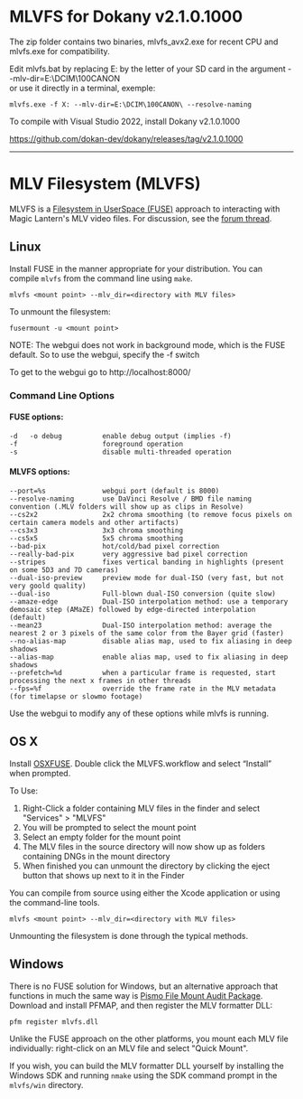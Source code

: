 # MLVFS for Dokany v2.1.0.1000
The zip folder contains two binaries, mlvfs_avx2.exe for recent CPU and mlvfs.exe for compatibility.

Edit mlvfs.bat by replacing E: by the letter of your SD card in the argument --mlv-dir=E:\DCIM\100CANON\
or use it directly in a terminal, exemple:
```
mlvfs.exe -f X: --mlv-dir=E:\DCIM\100CANON\ --resolve-naming
```


To compile with Visual Studio 2022, install Dokany v2.1.0.1000 

https://github.com/dokan-dev/dokany/releases/tag/v2.1.0.1000
___
# MLV Filesystem (MLVFS)
MLVFS is a [Filesystem in UserSpace (FUSE)](http://en.wikipedia.org/wiki/Filesystem_in_Userspace) approach to interacting with Magic Lantern's MLV video files.  For discussion, see the [forum thread](http://www.magiclantern.fm/forum/index.php?topic=13152.0).

## Linux
Install FUSE in the manner appropriate for your distribution.
You can compile `mlvfs` from the command line using `make`.

    mlvfs <mount point> --mlv_dir=<directory with MLV files>

To unmount the filesystem:

    fusermount -u <mount point>

NOTE: The webgui does not work in background mode, which is the FUSE default. So to use the webgui, specify the -f switch

To get to the webgui go to http://localhost:8000/

### Command Line Options

#### FUSE options:

    -d   -o debug          enable debug output (implies -f) 
    -f                     foreground operation
    -s                     disable multi-threaded operation

#### MLVFS options:

    --port=%s              webgui port (default is 8000)
    --resolve-naming       use DaVinci Resolve / BMD file naming convention (.MLV folders will show up as clips in Resolve)
    --cs2x2                2x2 chroma smoothing (to remove focus pixels on certain camera models and other artifacts)
    --cs3x3                3x3 chroma smoothing
    --cs5x5                5x5 chroma smoothing
    --bad-pix              hot/cold/bad pixel correction
    --really-bad-pix       very aggressive bad pixel correction
    --stripes              fixes vertical banding in highlights (present on some 5D3 and 7D cameras)
    --dual-iso-preview     preview mode for dual-ISO (very fast, but not very goold quality)
    --dual-iso             Full-blown dual-ISO conversion (quite slow)
    --amaze-edge           Dual-ISO interpolation method: use a temporary demosaic step (AMaZE) followed by edge-directed interpolation (default)
    --mean23               Dual-ISO interpolation method: average the nearest 2 or 3 pixels of the same color from the Bayer grid (faster)
    --no-alias-map         disable alias map, used to fix aliasing in deep shadows
    --alias-map            enable alias map, used to fix aliasing in deep shadows
    --prefetch=%d          when a particular frame is requested, start processing the next x frames in other threads
    --fps=%f               override the frame rate in the MLV metadata (for timelapse or slowmo footage)

Use the webgui to modify any of these options while mlvfs is running.

## OS X
Install [OSXFUSE](http://osxfuse.github.io/).
Double click the MLVFS.workflow and select “Install” when prompted.

To Use:
1. Right-Click a folder containing MLV files in the finder and select "Services" > "MLVFS"
2. You will be prompted to select the mount point
3. Select an empty folder for the mount point
4. The MLV files in the source directory will now show up as folders containing DNGs in the mount directory
5. When finished you can unmount the directory by clicking the eject button that shows up next to it in the Finder


You can compile from source using either the Xcode application or using the command-line tools.

    mlvfs <mount point> --mlv_dir=<directory with MLV files>

Unmounting the filesystem is done through the typical methods.

## Windows
There is no FUSE solution for Windows, but an alternative approach that
functions in much the same way is
[Pismo File Mount Audit Package](http://www.pismotechnic.com/pfm/ap/).
Download and install PFMAP, and then register the MLV formatter DLL:

    pfm register mlvfs.dll

Unlike the FUSE approach on the other platforms, you mount each MLV file
individually: right-click on an MLV file and select "Quick Mount".

If you wish, you can build the MLV formatter DLL yourself by installing the
Windows SDK and running `nmake` using the SDK command prompt in the `mlvfs/win`
directory.
